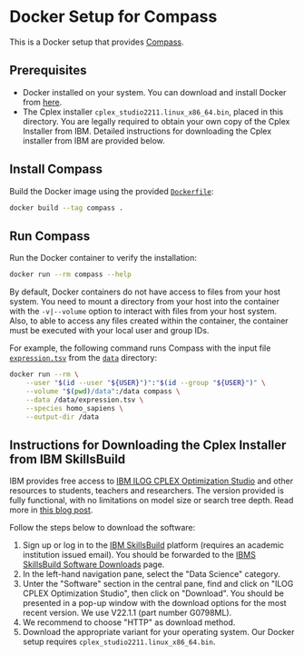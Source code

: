 # Docker Setup for Compass

This is a Docker setup that provides [Compass](https://github.com/YosefLab/Compass).

## Prerequisites

- Docker installed on your system. You can download and install Docker from [here](https://docs.docker.com/get-docker/).
- The Cplex installer `cplex_studio2211.linux_x86_64.bin`, placed in this directory. You are legally required to obtain your own copy of the Cplex Installer from IBM. Detailed instructions for downloading the Cplex installer from IBM are provided below.

## Install Compass

Build the Docker image using the provided [`Dockerfile`](Dockerfile):

```sh
docker build --tag compass .
```

## Run Compass

Run the Docker container to verify the installation:

```sh
docker run --rm compass --help
```

By default, Docker containers do not have access to files from your host system.
You need to mount a directory from your host into the container with the `-v|--volume` option to interact with files from your host system.
Also, to able to access any files created within the container, the container must be executed with your local user and group IDs.

For example, the following command runs Compass with the input file [`expression.tsv`](data/expression.tsv) from the [`data`](data/) directory:

```sh
docker run --rm \
    --user "$(id --user "${USER}")":"$(id --group "${USER}")" \
    --volume "$(pwd)/data":/data compass \
    --data /data/expression.tsv \
    --species homo_sapiens \
    --output-dir /data
```

## Instructions for Downloading the Cplex Installer from IBM SkillsBuild

IBM provides free access to [IBM ILOG CPLEX Optimization Studio](https://www.ibm.com/products/ilog-cplex-optimization-studio) and other resources to students, teachers and researchers.
The version provided is fully functional, with no limitations on model size or search tree depth.
Read more in [this blog post](https://community.ibm.com/community/user/ai-datascience/blogs/xavier-nodet1/2020/07/09/cplex-free-for-students).

Follow the steps below to download the software:

1. Sign up or log in to the [IBM SkillsBuild](https://skillsbuild.org) platform (requires an academic institution issued email). You should be forwarded to the [IBMS SkillsBuild Software Downloads](https://academic.ibm.com/a2mt/downloads#/) page.
3. In the left-hand navigation pane, select the "Data Science" category.
4. Unter the "Software" section in the central pane, find and click on "ILOG CPLEX Optimization Studio", then click on "Download". You should be presented in a pop-up window with the download options for the most recent version. We use V22.1.1 (part number G0798ML).
5. We recommend to choose "HTTP" as download method.
6. Download the appropriate variant for your operating system. Our Docker setup requires `cplex_studio2211.linux_x86_64.bin`.
